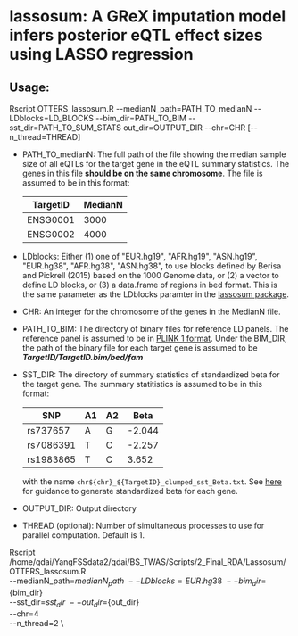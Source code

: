 # lassosum: A GReX imputation model infers posterior eQTL effect sizes using LASSO regression

## Usage:

Rscript OTTERS_lassosum.R --medianN_path=PATH_TO_medianN --LDblocks=LD_BLOCKS --bim_dir=PATH_TO_BIM --sst_dir=PATH_TO_SUM_STATS out_dir=OUTPUT_DIR  --chr=CHR [--n_thread=THREAD]

  - PATH_TO_medianN: The full path of the file showing the median sample size of all eQTLs for the target gene in the eQTL summary statistics. The genes in this file **should be on the same chromosome**. The file is assumed to be in this format:

    | TargetID 	|  MedianN 	|
    |----------	|-----------|
    | ENSG0001 	|    3000 	|
    | ENSG0002 	|    4000 	|

  - LDblocks: Either (1) one of "EUR.hg19", "AFR.hg19", "ASN.hg19", "EUR.hg38", "AFR.hg38", "ASN.hg38", to use blocks defined by Berisa and Pickrell (2015) based on the 1000 Genome data, or (2) a vector to define LD blocks, or (3) a data.frame of regions in bed format. This is the same parameter as the LDblocks paramter in the [lassosum package](https://github.com/tshmak/lassosum).
  
  - CHR: An integer for the chromosome of the genes in the MedianN file. 

  - PATH_TO_BIM: The directory of binary files for reference LD panels. The reference panel is assumed to be in [PLINK 1 format](https://www.cog-genomics.org/plink/1.9/input#bed). Under the BIM_DIR, the path of the binary file for each target gene is assumed to be ***TargetID/TargetID.bim/bed/fam***

  - SST_DIR: The directory of summary statistics of standardized beta for the target gene. The summary statitistics is assumed to be in this format:
   
    | SNP       	| A1 	| A2 	| Beta      |
    |-----------	|----	|----	|--------	|
    | rs737657  	| A  	| G  	| -2.044 	|
    | rs7086391 	| T  	| C  	| -2.257 	|
    | rs1983865 	| T  	| C  	| 3.652  	|
    
    with the name ```chr${chr}_${TargetID}_clumped_sst_Beta.txt```. See [here]() for guidance to generate standardized beta for each gene. 
  
  - OUTPUT_DIR: Output directory
  
  - THREAD (optional): Number of simultaneous processes to use for parallel computation. Default is 1.

Rscript /home/qdai/YangFSSdata2/qdai/BS_TWAS/Scripts/2_Final_RDA/Lassosum/OTTERS_lassosum.R \
--medianN_path=${medianN_path} \
--LDblocks=EUR.hg38 \
--bim_dir=${bim_dir} \
--sst_dir=${sst_dir} \
--out_dir=${out_dir} \
--chr=4 \
--n_thread=2 \



 